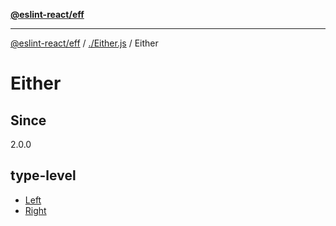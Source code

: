 [**@eslint-react/eff**](../../../README.md)

***

[@eslint-react/eff](../../../README.md) / [./Either.js](../../README.md) / Either

# Either

## Since

2.0.0

## type-level

- [Left](type-aliases/Left.md)
- [Right](type-aliases/Right.md)
